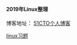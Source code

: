 #### 2019年Linux整理
博客地址： [51CTO个人博客](http://blog.51cto.com/aqiang)

[linux习题](https://github.com/Ivan-yyq/2019linux/blob/master/codes/1.txt)
</br>